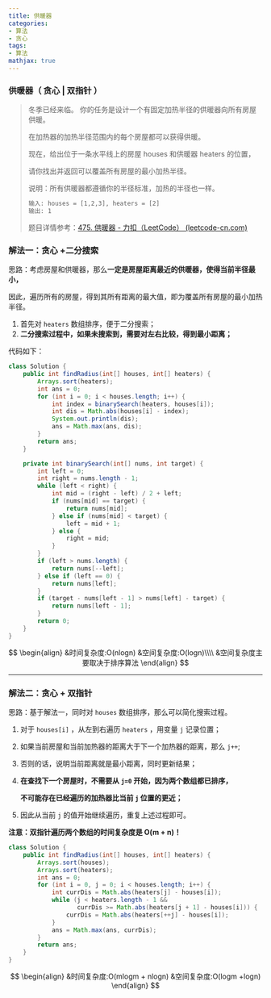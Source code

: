 ```yaml
---
title: 供暖器
categories:
- 算法
- 贪心
tags:
- 算法
mathjax: true
---
```


### 供暖器（ 贪心 | 双指针 ）

<!--more-->

> 冬季已经来临。 你的任务是设计一个有固定加热半径的供暖器向所有房屋供暖。
>
> 在加热器的加热半径范围内的每个房屋都可以获得供暖。
>
> 现在，给出位于一条水平线上的房屋 houses 和供暖器 heaters 的位置，
>
> 请你找出并返回可以覆盖所有房屋的最小加热半径。
>
> 说明：所有供暖器都遵循你的半径标准，加热的半径也一样。
>
> ```html
> 输入: houses = [1,2,3], heaters = [2]
> 输出: 1
> ```
>
> 题目详情参考：[475. 供暖器 - 力扣（LeetCode） (leetcode-cn.com)](https://leetcode-cn.com/problems/heaters/)

### 解法一：贪心 +二分搜索

思路：考虑房屋和供暖器，那么**一定是房屋距离最近的供暖器，使得当前半径最小，**

因此，遍历所有的房屋，得到其所有距离的最大值，即为覆盖所有房屋的最小加热半径。

1. 首先对 `heaters` 数组排序，便于二分搜索；
2. **二分搜索过程中，如果未搜索到，需要对左右比较，得到最小距离；**

代码如下：

```java
class Solution {
    public int findRadius(int[] houses, int[] heaters) {
        Arrays.sort(heaters);
        int ans = 0;
        for (int i = 0; i < houses.length; i++) {
            int index = binarySearch(heaters, houses[i]);
            int dis = Math.abs(houses[i] - index);
            System.out.println(dis);
            ans = Math.max(ans, dis);
        }
        return ans;
    }

    private int binarySearch(int[] nums, int target) {
        int left = 0;
        int right = nums.length - 1;
        while (left < right) {
            int mid = (right - left) / 2 + left;
            if (nums[mid] == target) {
                return nums[mid];
            } else if (nums[mid] < target) {
                left = mid + 1;
            } else {
                right = mid;
            }
        }
        if (left > nums.length) {
            return nums[--left];
        } else if (left == 0) {
            return nums[left];
        }
        if (target - nums[left - 1] > nums[left] - target) {
            return nums[left - 1];
        }
        return 0;
    }
}
```

$$
\begin{align}
&时间复杂度:O(nlogn)
&空间复杂度:O(logn)\\\\
&空间复杂度主要取决于排序算法
\end{align}
$$

------

### 解法二：贪心 + 双指针

思路：基于解法一，同时对 `houses` 数组排序，那么可以简化搜索过程。

1. 对于 `houses[i]` ，从左到右遍历 `heaters` ，用变量 `j` 记录位置；

2. 如果当前房屋和当前加热器的距离大于下一个加热器的距离，那么 `j++`;

3. 否则的话，说明当前距离就是最小距离，同时更新结果；

4. **在查找下一个房屋时，不需要从 `j=0` 开始，因为两个数组都已排序，**

   **不可能存在已经遍历的加热器比当前 `j` 位置的更近；**

5. 因此从当前 `j` 的值开始继续遍历，重复上述过程即可。

**注意：双指针遍历两个数组的时间复杂度是 O(m + n)！**

```java
class Solution {
    public int findRadius(int[] houses, int[] heaters) {
        Arrays.sort(houses);
        Arrays.sort(heaters);
        int ans = 0;
        for (int i = 0, j = 0; i < houses.length; i++) {
            int currDis = Math.abs(heaters[j] - houses[i]);
            while (j < heaters.length - 1 && 
                   currDis >= Math.abs(heaters[j + 1] - houses[i])) {
                currDis = Math.abs(heaters[++j] - houses[i]);
            }
            ans = Math.max(ans, currDis);
        }
        return ans;
    }
}
```

$$
\begin{align}
&时间复杂度:O(mlogm + nlogn) 
&空间复杂度:O(logm +logn)
\end{align}
$$

